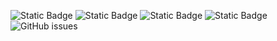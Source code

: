 ![Static Badge](https://img.shields.io/badge/blacklists-60-000000) ![Static Badge](https://img.shields.io/badge/blacklisted-3176527-cc0000) ![Static Badge](https://img.shields.io/badge/whitelisted-2243-00CC00) ![Static Badge](https://img.shields.io/badge/streaming_blacklist-28107-000000) ![GitHub issues](https://img.shields.io/github/issues/fabriziosalmi/blacklists)
